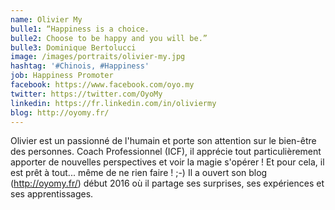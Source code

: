 ```yaml
---
name: Olivier My
bulle1: “Happiness is a choice. 
bulle2: Choose to be happy and you will be.” 
bulle3: Dominique Bertolucci
image: /images/portraits/olivier-my.jpg
hashtag: '#Chinois, #Happiness'
job: Happiness Promoter
facebook: https://www.facebook.com/oyo.my
twitter: https://twitter.com/OyoMy
linkedin: https://fr.linkedin.com/in/oliviermy
blog: http://oyomy.fr/
---
```

Olivier est un passionné de l'humain et porte son attention sur le bien-être des personnes. Coach Professionnel (ICF), il apprécie tout particulièrement apporter de nouvelles perspectives et voir la magie s'opérer ! Et pour cela, il est prêt à tout... même de ne rien faire ! ;-) 
Il a ouvert son blog (http://oyomy.fr/) début 2016 où il partage ses surprises, ses expériences et ses apprentissages.



